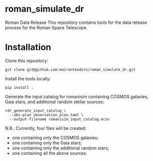 # roman_simulate_dr
Roman Data Release
This repository contains tools for the data release process for the Roman Space Telescope.

# Installation
Clone this repository:

```shell
git clone git@github.com:mairanteodoro/roman_simulate_dr.git
```

Install the tools locally:

```shell
pip install .
```

Generate the input catalog for romanisim containing COSMOS galaxies, Gaia stars, and additional random stellar sources:

```shell
rdr_generate_input_catalog \
  --obs-plan observation_plan.toml \
  --output-filename romanisim_input_catalog.ecsv
```

N.B.: Currently, four files will be created:
  - one containing only the COSMOS galaxies;
  - one containing only the Gaia stars;
  - one containing only the additional random stars;
  - one containing all the above sources.
